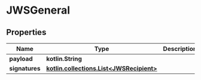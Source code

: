 
# JWSGeneral

## Properties
Name | Type | Description | Notes
------------ | ------------- | ------------- | -------------
**payload** | **kotlin.String** |  | 
**signatures** | [**kotlin.collections.List&lt;JWSRecipient&gt;**](JWSRecipient.md) |  | 



